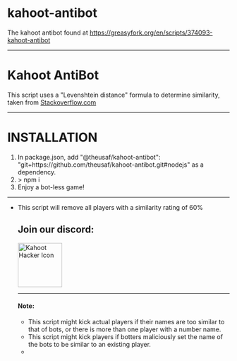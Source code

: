 # kahoot-antibot
The kahoot antibot found at https://greasyfork.org/en/scripts/374093-kahoot-antibot
<hr>
<h1>Kahoot AntiBot</h1>
<p>This script uses a "Levenshtein distance" formula to determine similarity, taken from <a href="https://stackoverflow.com/questions/10473745/compare-strings-javascript-return-of-likely">Stackoverflow.com</a></p>
<hr>
<b><h1>INSTALLATION</h1></b>
<ol>
<li>In package.json, add "@theusaf/kahoot-antibot": "git+https://github.com/theusaf/kahoot-antibot.git#nodejs" as a dependency.</li>
<li>> npm i</li>
<li>Enjoy a bot-less game!</li>
</ol>
<hr>
<ul>
<li>This script will remove all players with a similarity rating of 60%</li>
<h2>Join our discord:</h2>
<a href="https://discord.gg/pPdvXU6"><img src="https://cdn.discordapp.com/icons/641133408205930506/31c023710d468520708d6defb32a89bc.png?size=128" alt="Kahoot Hacker Icon" height="100" width="100"></a>
<hr>
<h4>Note:</h4>
<ul>
<li>This script might kick actual players if their names are too similar to that of bots, or there is more than one player with a number name.</li>
<li>This script might kick players if botters maliciously set the name of the bots to be similar to an existing player.</li>
<li>
